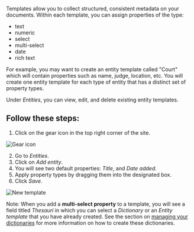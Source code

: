 Templates allow you to collect structured, consistent metadata on your documents. Within each template, you can assign properties of the type:
* text 
* numeric
* select
* multi-select
* date
* rich text

For example, you may want to create an entity template called "Court" which will contain properties such as name, judge, location, etc. You will create one entity template for each type of entity that has a distinct set of property types.

Under _Entities_, you can view, edit, and delete existing entity templates. 

## Follow these steps:

1. Click on the gear icon in the top right corner of the site.

![Gear icon](http://www.uwazi.io/wp-content/uploads/2017/04/gear-icon.png)

2. Go to _Entities_.
3. Click on _Add entity_.
4. You will see two default properties: _Title_, and _Date added_. 
5. Apply property types by dragging them into the designated box. 
6. Click _Save_.

![New template](http://www.uwazi.io/wp-content/uploads/2017/04/doc-template.png)

Note: When you add a **multi-select property** to a template, you will see a field titled _Thesauri_ in which you can select a _Dictionary_ or an _Entity template_ that you have already created. See the section on [managing your dictionaries](https://github.com/huridocs/uwazi/wiki/Build-the-information-architecture#manage-your-dictionaries) for more information on how to create these dictionaries. 
